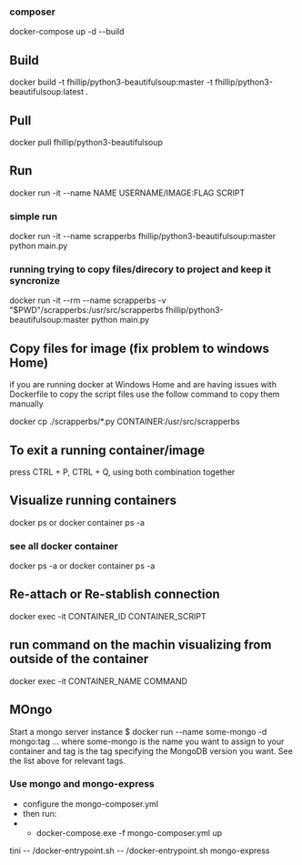 ### composer
docker-compose up -d --build

## Build
docker build -t fhillip/python3-beautifulsoup:master -t fhillip/python3-beautifulsoup:latest .

## Pull
docker pull fhillip/python3-beautifulsoup

## Run
docker run -it --name NAME USERNAME/IMAGE:FLAG SCRIPT

### simple run
docker run -it --name scrapperbs fhillip/python3-beautifulsoup:master python main.py
### running trying to copy files/direcory to project and keep it syncronize
docker run -it --rm --name scrapperbs -v "$PWD"/scrapperbs:/usr/src/scrapperbs fhillip/python3-beautifulsoup:master python main.py

## Copy files for image (fix problem to windows Home)
if you are running docker at Windows Home and are having issues with Dockerfile to copy the script files use the follow command to copy them manually

docker cp ./scrapperbs/*.py CONTAINER:/usr/src/scrapperbs

## To exit a running container/image
press CTRL + P, CTRL + Q, using both combination together

## Visualize running containers
docker ps
or
docker container ps -a

### see all docker container
docker ps -a
or
docker container ps -a

## Re-attach or Re-stablish connection
docker exec -it CONTAINER_ID CONTAINER_SCRIPT

## run command on the machin visualizing from outside of the container
docker exec -it CONTAINER_NAME COMMAND

## MOngo
Start a mongo server instance
$ docker run --name some-mongo -d mongo:tag
... where some-mongo is the name you want to assign to your container and tag is the tag specifying the MongoDB version you want. See the list above for relevant tags.

### Use mongo and mongo-express
* configure the mongo-composer.yml
* then run:
* * docker-compose.exe -f mongo-composer.yml up

tini -- /docker-entrypoint.sh
-- /docker-entrypoint.sh mongo-express